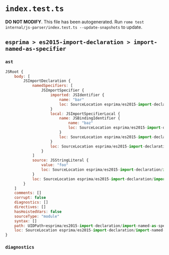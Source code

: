 # `index.test.ts`

**DO NOT MODIFY**. This file has been autogenerated. Run `rome test internal/js-parser/index.test.ts --update-snapshots` to update.

## `esprima > es2015-import-declaration > import-named-as-specifier`

### `ast`

```javascript
JSRoot {
	body: [
		JSImportDeclaration {
			namedSpecifiers: [
				JSImportSpecifier {
					imported: JSIdentifier {
						name: "bar"
						loc: SourceLocation esprima/es2015-import-declaration/import-named-as-specifier/input.js 1:8-1:11 (bar)
					}
					local: JSImportSpecifierLocal {
						name: JSBindingIdentifier {
							name: "baz"
							loc: SourceLocation esprima/es2015-import-declaration/import-named-as-specifier/input.js 1:15-1:18 (baz)
						}
						loc: SourceLocation esprima/es2015-import-declaration/import-named-as-specifier/input.js 1:8-1:18
					}
					loc: SourceLocation esprima/es2015-import-declaration/import-named-as-specifier/input.js 1:8-1:18
				}
			]
			source: JSStringLiteral {
				value: "foo"
				loc: SourceLocation esprima/es2015-import-declaration/import-named-as-specifier/input.js 1:25-1:30
			}
			loc: SourceLocation esprima/es2015-import-declaration/import-named-as-specifier/input.js 1:0-1:31
		}
	]
	comments: []
	corrupt: false
	diagnostics: []
	directives: []
	hasHoistedVars: false
	sourceType: "module"
	syntax: []
	path: UIDPath<esprima/es2015-import-declaration/import-named-as-specifier/input.js>
	loc: SourceLocation esprima/es2015-import-declaration/import-named-as-specifier/input.js 1:0-2:0
}
```

### `diagnostics`

```

```
